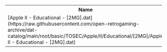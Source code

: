 <table>
<tr><th>Name</th><th>Size</th></tr>
<tr><td>[Apple II - Educational - [2MG].dat](https://raw.githubusercontent.com/open-retrogaming-archive/dat-catalog/main/root/basic/TOSEC/Apple/II/Educational/[2MG]/Apple II - Educational - [2MG].dat)</td><td>6421</td></tr>
</table>
